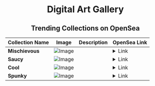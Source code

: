 <div align="center">

# Digital Art Gallery

## Trending Collections on OpenSea

| Collection Name                       | Image                                                                                     | Description                       | OpenSea Link                                                                                          |
|---------------------------------------|-------------------------------------------------------------------------------------------|-----------------------------------|--------------------------------------------------------------------------------------------------------|
| **Mischievous** | ![Image](https://i.seadn.io/s/raw/files/1ba8c920e79105b30fe961dc08798dce.jpg?w=500&auto=format?w=200&auto=format) |  | <details><summary>Link</summary>[Mischievous](https://opensea.io/collection/mischievous-376)</details> |
| **Saucy** | ![Image](https://i.seadn.io/s/raw/files/13ede213a2e430aeb695ea040e6dbba8.jpg?w=500&auto=format?w=200&auto=format) |  | <details><summary>Link</summary>[Saucy](https://opensea.io/collection/saucy-340)</details> |
| **Cool** | ![Image](https://i.seadn.io/s/raw/files/0c39216029335bb4fa7dc6ecccb3b28a.jpg?w=500&auto=format?w=200&auto=format) |  | <details><summary>Link</summary>[Cool](https://opensea.io/collection/cool-880)</details> |
| **Spunky** | ![Image](https://i.seadn.io/s/raw/files/abe79b91c192dce4b2ade0a62ba2dffc.jpg?w=500&auto=format?w=200&auto=format) |  | <details><summary>Link</summary>[Spunky](https://opensea.io/collection/spunky-552)</details> |

</div>